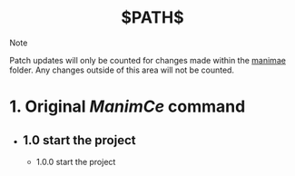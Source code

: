 <div align="center">
  <h1>$PATH$</h1>
</div>

> [!NOTE]
> Patch updates will only be counted for changes made within the [manimae](https://github.com/ApisitPhysics/Apisit-Engine/tree/main/manimae) folder. Any changes outside of this area will not be counted.

# 1. Original $ManimCe$ command

- ## 1.0 start the project
  - 1.0.0 start the project

